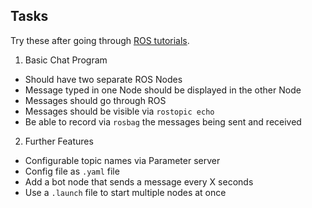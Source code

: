 ## Tasks
Try these after going through [ROS tutorials](ros-tutorials.md).

1) Basic Chat Program
- Should have two separate ROS Nodes
- Message typed in one Node should be displayed in the other Node
- Messages should go through ROS
- Messages should be visible via `rostopic echo`
- Be able to record via `rosbag` the messages being sent and received

2) Further Features
- Configurable topic names via Parameter server
- Config file as `.yaml` file
- Add a bot node that sends a message every X seconds
- Use a `.launch` file to start multiple nodes at once

